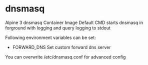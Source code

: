 # dnsmasq
Alpine 3 dnsmasq Container Image
Default CMD starts dnsmasq in forground with logging and query logging to stdout

Following environment variables can be set:
* FORWARD_DNS Set custom forward dns server

You can overwrite /etc/dnsmasq.conf for advanced config
